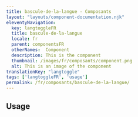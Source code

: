 ```yaml
---
title: bascule-de-la-langue - Composants
layout: "layouts/component-documentation.njk"
eleventyNavigation:
  key: langtoggleFR
  title: bascule-de-la-langue
  locale: fr
  parent: componentsFR
  otherNames:  Component
  description: This is the component
  thumbnail: /images/fr/composants/component.png
  alt: This is an image of the component
translationKey: "langtoggle"
tags: ['langtoggleFR', 'usage']
permalink: /fr/composants/bascule-de-la-langue/
---
```


## Usage